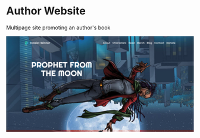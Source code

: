 # Author Website
Multipage site promoting an author's book

	
<p align='center'>
  <img src="readme/main-screen.png">
</p>
